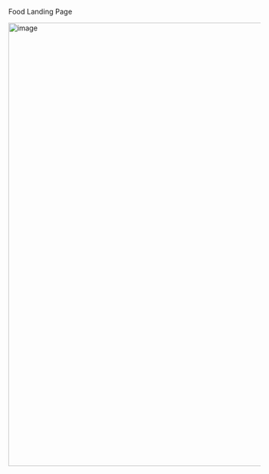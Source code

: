 Food Landing Page

<img width="1886" height="886" alt="image" src="https://github.com/user-attachments/assets/3d4c221b-39c8-44ea-86db-99debd8cc8c8" />
